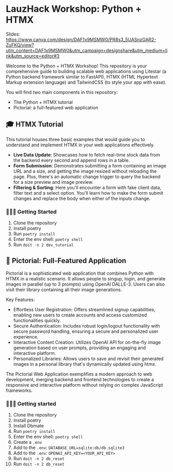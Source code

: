 # LauzHack Workshop: Python + HTMX

Slides: https://www.canva.com/design/DAF1x9MSMW0/PR8s3_5UASnzGAR2-ZuFKQ/view?utm_content=DAF1x9MSMW0&utm_campaign=designshare&utm_medium=link&utm_source=editor#3

Welcome to the Python + HTMX Workshop! This repository is your comprehensive guide to building scalable web applications using Litestar (a Python backend framework similar to FastAPI), HTMX (HTML Hypertext Markup extension language) and TailwindCSS (to style your app with ease).

You will find two main components in this repository:

- The Python + HTMX tutorial
- Pictorial: a full-featured web application

## 🎓 HTMX Tutorial

This tutorial houses three basic examples that would guide you to understand and implement HTMX in your web applications effectively.

- **Live Data Update**: Showcases how to fetch real-time stock data from the backend every second and append rows in a table.
- **Form Submission**: Demonstrates submitting a form containing an image URL and a size, and getting the image resized without reloading the page. Plus, there's an automatic change trigger to query the backend for a size preview and image preview.
- **Filtering & Sorting**: Here you'll encounter a form with fake client data, filter text and a select option. You'll learn how to make the form submit changes and replace the body when either of the inputs change.

### 🧑🏽‍💻 Getting Started

1. Clone the repository
2. Install poetry
3. Run `poetry install`
4. Enter the env shell: `poetry shell`
5. Run `doit -n 2 dev_tutorial`

## 🚀 Pictorial: Full-Featured Application

Pictorial is a sophisticated web application that combines Python with HTMX in a realistic scenario. It allows people to singup, login, and generate images in parallel (up to 3 prompts) using OpenAI DALLE-3. Users can also visit their library containing all their image generations.

Key Features:

- Effortless User Registration: Offers streamlined signup capabilities, enabling new users to create accounts and access customized functionalities quickly.
- Secure Authentication: Includes robust login/logout functionality with secure password handling, ensuring a secure and personalized user experience.
- Interactive Content Creation: Utilizes OpenAI API for on-the-fly image generation based on user prompts, providing an engaging and interactive platform.
- Personalized Libraries: Allows users to save and revisit their generated images in a personal library that's dynamically updated using htmx.

The Pictorial Web Application exemplifies a modern approach to web development, merging backend and frontend technologies to create a responsive and interactive platform without relying on complex JavaScript frameworks.

### 🧑🏽‍💻 Getting started

1. Clone the repository
2. Install poetry
3. Install Dbmate
4. Run `poetry install`
5. Enter the env shell: `poetry shell`
6. Create a `.env`
7. Add to the `.env`: `DATABASE_URL=sqlite:db/db.sqlite3`
8. Add to the `.env`: `OPENAI_API_KEY=<YOUR_API_KEY>`
9. Run `doit -n 2 db_reset`
10. Run `doit -n 2 db_reset`
